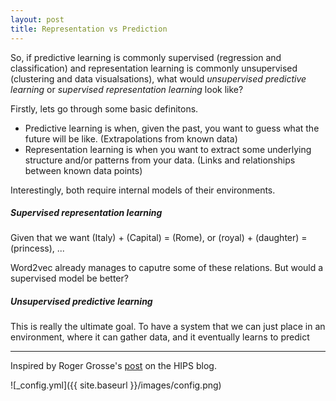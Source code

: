 ```yaml
---
layout: post
title: Representation vs Prediction
---
```


So, if predictive learning is commonly supervised (regression and classification) and representation learning is commonly unsupervised (clustering and data visualsations), what would _unsupervised predictive learning_ or _supervised representation learning_ look like?

Firstly, lets go through some basic definitons.

* Predictive learning is when, given the past, you want to guess what the future will be like. (Extrapolations from known data)
* Representation learning is when you want to extract some underlying structure and/or patterns from your data. (Links and relationships between known data points)

Interestingly, both require internal models of their environments.

##### Supervised representation learning

Given that we want (Italy) + (Capital) = (Rome), or (royal) + (daughter) = (princess), ...

Word2vec already manages to caputre some of these relations. But would a supervised model be better?

##### Unsupervised predictive learning

This is really the ultimate goal. To have a system that we can just place in an environment, where it can gather data, and it eventually learns to predict 

*****

Inspired by Roger Grosse's [post](https://hips.seas.harvard.edu/blog/2013/02/04/predictive-learning-vs-representation-learning/) on the HIPS blog.

![_config.yml]({{ site.baseurl }}/images/config.png)